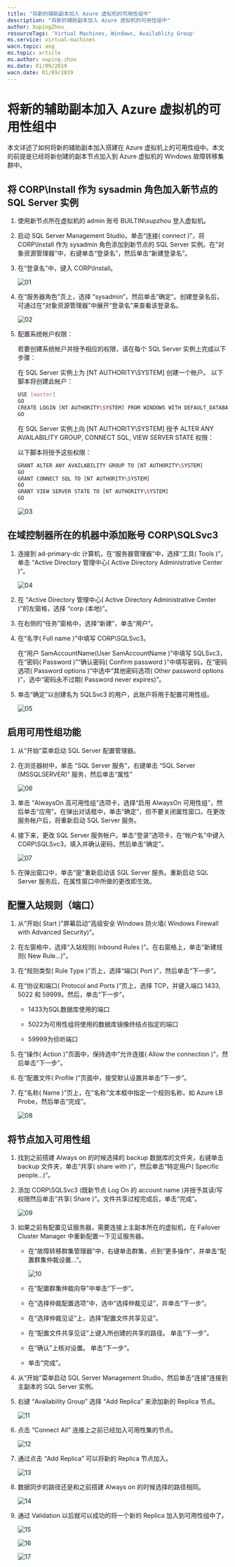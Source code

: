 ```yaml
---
title: "将新的辅助副本加入 Azure 虚拟机的可用性组中"
description: "将新的辅助副本加入 Azure 虚拟机的可用性组中"
author: XupingZhou
resourceTags: 'Virtual Machines, Windows, Availablity Group'
ms.service: virtual-machines
wacn.topic: aog
ms.topic: article
ms.author: xuping.zhou
ms.date: 01/09/2019
wacn.date: 01/09/2019
---
```


# 将新的辅助副本加入 Azure 虚拟机的可用性组中

本文详述了如何将新的辅助副本加入搭建在 Azure 虚拟机上的可用性组中。本文的前提是已经将新创建的副本节点加入到 Azure 虚拟机的 Windows 故障转移集群中。

## 将 CORP\Install 作为 sysadmin 角色加入新节点的 SQL Server 实例

1. 使用新节点所在虚拟机的 admin 账号 BUILTIN\xupzhou 登入虚拟机。

2. 启动 SQL Server Management Studio，单击“连接( connect )”，将 CORP\Install 作为 sysadmin 角色添加到新节点的 SQL Server 实例。在“对象资源管理器”中，右键单击“登录名”，然后单击“新建登录名”。

3. 在“登录名”中，键入 CORP\Install。

    ![01](media/aog-virtual-machines-windows-howto-add-new-secondary-replica-to-availability-group/01.png "01")

4. 在“服务器角色”页上，选择 “sysadmin”，然后单击“确定”。创建登录名后，可通过在“对象资源管理器”中展开“登录名”来查看该登录名。

    ![02](media/aog-virtual-machines-windows-howto-add-new-secondary-replica-to-availability-group/02.png "02")

5. 配置系统帐户权限：

    若要创建系统帐户并授予相应的权限，请在每个 SQL Server 实例上完成以下步骤：

    在 SQL Server 实例上为 [NT AUTHORITY\SYSTEM] 创建一个帐户。 以下脚本将创建此帐户：

    ```bash
    USE [master]
    GO
    CREATE LOGIN [NT AUTHORITY\SYSTEM] FROM WINDOWS WITH DEFAULT_DATABASE=[master]
    GO
    ```

    在 SQL Server 实例上向 [NT AUTHORITY\SYSTEM] 授予 ALTER ANY AVAILABILITY GROUP, CONNECT SQL, VIEW SERVER STATE 权限：

    以下脚本将授予这些权限：

    ```bash
    GRANT ALTER ANY AVAILABILITY GROUP TO [NT AUTHORITY\SYSTEM]
    GO
    GRANT CONNECT SQL TO [NT AUTHORITY\SYSTEM]
    GO
    GRANT VIEW SERVER STATE TO [NT AUTHORITY\SYSTEM]
    GO
    ```

    ![03](media/aog-virtual-machines-windows-howto-add-new-secondary-replica-to-availability-group/03.png "03")

## 在域控制器所在的机器中添加账号 CORP\SQLSvc3

1. 连接到 ad-primary-dc 计算机，在“服务器管理器”中，选择“工具( Tools )”，单击 “Active Directory 管理中心( Active Directory Administrative Center )”。

    ![04](media/aog-virtual-machines-windows-howto-add-new-secondary-replica-to-availability-group/04.png "04")

2. 在 “Active Directory 管理中心( Active Directory Administrative Center )”的左窗格，选择 “corp (本地)”。

3. 在右侧的“任务”窗格中，选择“新建”，单击“用户”。

4. 在“名字( Full name )”中填写 CORP\SQLSvc3。

    在“用户 SamAccountName(User SamAccountName )”中填写 SQLSvc3，在“密码( Password )”“确认密码( Confirm password )”中填写密码，在“密码选项( Password options )”中选中“其他密码选项( Other password options )”，选中“密码永不过期( Password never expires)”。

5. 单击“确定”以创建名为 SQLSvc3 的用户，此账户将用于配置可用性组。

    ![05](media/aog-virtual-machines-windows-howto-add-new-secondary-replica-to-availability-group/05.png "05")

## 启用可用性组功能

1. 从“开始”菜单启动 SQL Server 配置管理器。

2. 在浏览器树中，单击 “SQL Server 服务”，右键单击 “SQL Server (MSSQLSERVER)” 服务，然后单击“属性”

    ![06](media/aog-virtual-machines-windows-howto-add-new-secondary-replica-to-availability-group/06.png "06")

3. 单击 “AlwaysOn 高可用性组”选项卡，选择“启用 AlwaysOn 可用性组”，然后单击“应用”。在弹出对话框中，单击“确定”，但不要关闭属性窗口。在更改服务帐户后，将重新启动 SQL Server 服务。

4. 接下来，更改 SQL Server 服务帐户。单击“登录”选项卡，在“帐户名”中键入 CORP\SQLSvc3，填入并确认密码，然后单击“确定”。

    ![07](media/aog-virtual-machines-windows-howto-add-new-secondary-replica-to-availability-group/07.png "07")

5. 在弹出窗口中，单击“是”重新启动该 SQL Server 服务。重新启动 SQL Server 服务后，在属性窗口中所做的更改即生效。

## 配置入站规则（端口）

1. 从“开始( Start )”屏幕启动“高级安全 Windows 防火墙( Windows Firewall with Advanced Security)”。

2. 在左窗格中，选择“入站规则( Inbound Rules )”。在右窗格上，单击“新建规则( New Rule...)”。

3. 在“规则类型( Rule Type )”页上，选择“端口( Port )”，然后单击“下一步”。

4. 在“协议和端口( Protocol and Ports )”页上，选择 TCP，并键入端口 1433, 5022 和 59999。然后，单击“下一步”。

    * 1433为SQL数据库使用的端口

    * 5022为可用性组将使用的数据库镜像终结点指定的端口

    * 59999为侦听端口

5. 在“操作( Action )”页面中，保持选中“允许连接( Allow the connection )”，然后单击“下一步”。

6. 在“配置文件( Profile )”页面中，接受默认设置并单击“下一步”。

7. 在“名称( Name )”页上，在“名称”文本框中指定一个规则名称，如 Azure LB Probe，然后单击“完成”。

    ![08](media/aog-virtual-machines-windows-howto-add-new-secondary-replica-to-availability-group/08.png "08")

## 将节点加入可用性组

1. 找到之前搭建 Always on 的时候选择的 backup 数据库的文件夹，右键单击 backup 文件夹，单击“共享( share with )”，然后单击“特定用户( Specific people...)”。

2. 添加 CORP\SQLSvc3 (既新节点 Log On 的 account name )并授予其读/写权限然后单击“共享( Share )”。文件共享过程完成后，单击“完成”。

    ![09](media/aog-virtual-machines-windows-howto-add-new-secondary-replica-to-availability-group/09.png "09")

3. 如果之前有配置见证服务器，需要连接上主副本所在的虚拟机，在 Failover Cluster Manager 中重新配置一下见证服务器。

    * 在“故障转移群集管理器”中，右键单击群集，点到“更多操作”，并单击“配置群集仲裁设置...”。

        ![10](media/aog-virtual-machines-windows-howto-add-new-secondary-replica-to-availability-group/10.png "10")

    * 在“配置群集仲裁向导”中单击“下一步”。

    * 在“选择仲裁配置选项”中，选中“选择仲裁见证”，并单击“下一步”。

    * 在“选择仲裁见证”上，选择“配置文件共享见证”。

    * 在“配置文件共享见证”上键入所创建的共享的路径。 单击“下一步”。

    * 在“确认”上核对设置。 单击“下一步”。

    * 单击“完成”。

4. 从“开始”菜单启动 SQL Server Management Studio，然后单击“连接”连接到主副本的 SQL Server 实例。

5. 右键 “Availability Group” 选择 “Add Replica” 来添加新的 Replica 节点。

    ![11](media/aog-virtual-machines-windows-howto-add-new-secondary-replica-to-availability-group/11.png "11")

6. 点击 “Connect All” 连接上之前已经加入可用性集的节点。

    ![12](media/aog-virtual-machines-windows-howto-add-new-secondary-replica-to-availability-group/12.png "12")

7. 通过点击 “Add Replica” 可以将新的 Replica 节点加入。

    ![13](media/aog-virtual-machines-windows-howto-add-new-secondary-replica-to-availability-group/13.png "13")

8. 数据同步的路径还是和之前搭建 Always on 的时候选择的路径相同。

    ![14](media/aog-virtual-machines-windows-howto-add-new-secondary-replica-to-availability-group/14.png "14")

9. 通过 Validation 以后就可以成功的将一个新的 Replica 加入到可用性组中了。

    ![15](media/aog-virtual-machines-windows-howto-add-new-secondary-replica-to-availability-group/15.png "15")

    ![16](media/aog-virtual-machines-windows-howto-add-new-secondary-replica-to-availability-group/16.png "16")

    ![17](media/aog-virtual-machines-windows-howto-add-new-secondary-replica-to-availability-group/17.png "17")
